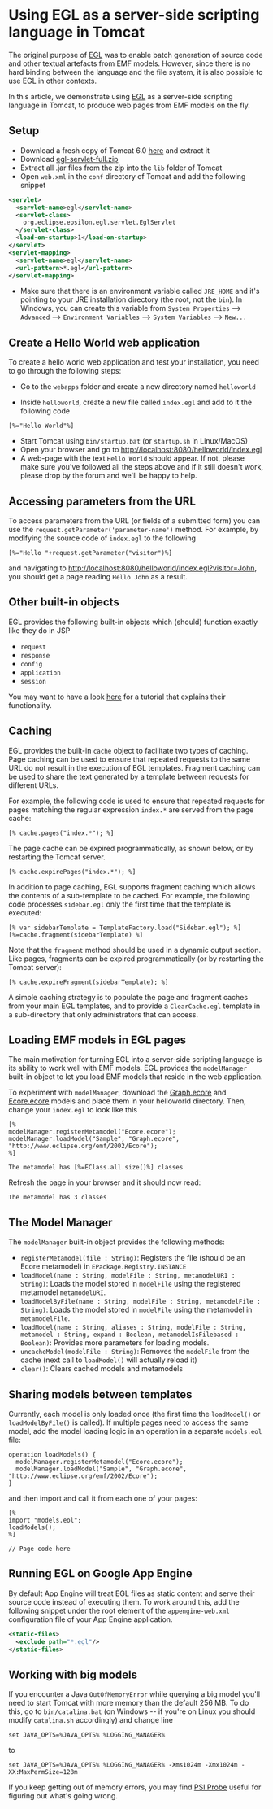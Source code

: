 # Using EGL as a server-side scripting language in Tomcat

The original purpose of [EGL](../../egl) was to enable batch generation of source code and other textual artefacts from EMF models. However, since there is no hard binding between the language and the file system, it is also possible to use EGL in other contexts.

In this article, we demonstrate using [EGL](../../egl) as a server-side scripting language in Tomcat, to produce web pages from EMF models on the fly.

## Setup

- Download a fresh copy of Tomcat 6.0
[here](http://tomcat.apache.org/download-60.cgi) and extract it
- Download [egl-servlet-full.zip](https://github.com/eclipse-epsilon/epsilon/tree/main/examples/org.eclipse.epsilon.egl.servlet/egl-servlet-full.zip)
- Extract all .jar files from the zip into the `lib` folder of Tomcat
- Open `web.xml` in the `conf` directory of Tomcat and add the following
snippet

```xml
<servlet>
  <servlet-name>egl</servlet-name>
  <servlet-class>
    org.eclipse.epsilon.egl.servlet.EglServlet
  </servlet-class>
  <load-on-startup>1</load-on-startup>
</servlet>
<servlet-mapping>
  <servlet-name>egl</servlet-name>
  <url-pattern>*.egl</url-pattern>
</servlet-mapping>
```

-   Make sure that there is an environment variable called `JRE_HOME` and it's pointing to your JRE installation directory (the root, not the `bin`). In Windows, you can create this variable from `System Properties` --> `Advanced` --> `Environment Variables` --> `System Variables` --> `New...`

## Create a Hello World web application

To create a hello world web application and test your installation, you need to go through the following steps:

- Go to the `webapps` folder and create a new directory named `helloworld`

- Inside `helloworld`, create a new file called `index.egl` and add to it the following code

```egl
[%="Hello World"%]
```

- Start Tomcat using `bin/startup.bat` (or `startup.sh` in Linux/MacOS)
- Open your browser and go to <http://localhost:8080/helloworld/index.egl>
- A web-page with the text `Hello World` should appear. If not, please make sure you've followed all the steps above and if it still doesn't work, please drop by the forum and we'll be happy to help.

## Accessing parameters from the URL

To access parameters from the URL (or fields of a submitted form) you can use the `request.getParameter('parameter-name')` method. For example, by modifying the source code of `index.egl` to the following

```egl
[%="Hello "+request.getParameter("visitor")%]
```

and navigating to <http://localhost:8080/helloworld/index.egl?visitor=John>, you should get a page reading `Hello John` as a result.

## Other built-in objects

EGL provides the following built-in objects which (should) function
exactly like they do in JSP

- `request`
- `response`
- `config`
- `application`
- `session`

You may want to have a look [here](http://www.exforsys.com/tutorials/jsp/jsp-implicit-and-session-objects.html) for a tutorial that explains their functionality.

## Caching

EGL provides the built-in `cache` object to facilitate two types of caching. Page caching can be used to ensure that repeated requests to the same URL do not result in the execution of EGL templates. Fragment caching can be used to share the text generated by a template between requests for different URLs.

For example, the following code is used to ensure that repeated requests for pages matching the regular expression `index.*` are served from the page cache:

```egl
[% cache.pages("index.*"); %]
```

The page cache can be expired programmatically, as shown below, or by restarting the Tomcat server.

```egl
[% cache.expirePages("index.*"); %]
```

In addition to page caching, EGL supports fragment caching which allows the contents of a sub-template to be cached. For example, the following code processes `sidebar.egl` only the first time that the template is executed:

```egl
[% var sidebarTemplate = TemplateFactory.load("Sidebar.egl"); %]
[%=cache.fragment(sidebarTemplate) %]
```

Note that the `fragment` method should be used in a dynamic output section. Like pages, fragments can be expired programmatically (or by restarting the Tomcat server):

```egl
[% cache.expireFragment(sidebarTemplate); %]
```

A simple caching strategy is to populate the page and fragment caches from your main EGL templates, and to provide a `ClearCache.egl` template in a sub-directory that only administrators that can access.

## Loading EMF models in EGL pages

The main motivation for turning EGL into a server-side scripting language is its ability to work well with EMF models. EGL provides the `modelManager` built-in object to let you load EMF models that reside in the web application.

To experiment with `modelManager`, download the [Graph.ecore](https://github.com/eclipse-epsilon/epsilon/tree/main/serverside/org.eclipse.epsilon.egl.servlet/Graph.ecore) and [Ecore.ecore](https://github.com/eclipse-epsilon/epsilon/tree/main/serverside/org.eclipse.epsilon.egl.servlet/Ecore.ecore) models and place them in your helloworld directory. Then, change your `index.egl` to look like this

```egl
[%
modelManager.registerMetamodel("Ecore.ecore");
modelManager.loadModel("Sample", "Graph.ecore", "http://www.eclipse.org/emf/2002/Ecore");
%]

The metamodel has [%=EClass.all.size()%] classes
```

Refresh the page in your browser and it should now read:

    The metamodel has 3 classes

The Model Manager
-----------------

The `modelManager` built-in object provides the following methods:

- `registerMetamodel(file : String)`: Registers the file (should be an Ecore metamodel) in `EPackage.Registry.INSTANCE`
- `loadModel(name : String, modelFile : String, metamodelURI : String)`: Loads the model stored in `modelFile` using the registered metamodel `metamodelURI`.
- `loadModelByFile(name : String, modelFile : String, metamodelFile : String)`: Loads the model stored in `modelFile` using the metamodel in `metamodelFile`.
- `loadModel(name : String, aliases : String, modelFile : String, metamodel : String, expand : Boolean, metamodelIsFilebased : Boolean)`: Provides more parameters for loading models.
- `uncacheModel(modelFile : String)`: Removes the `modelFile` from the cache (next call to `loadModel()` will actually reload it)
- `clear()`: Clears cached models and metamodels

## Sharing models between templates

Currently, each model is only loaded once (the first time the `loadModel()` or `loadModelByFile()` is called). If multiple pages need to access the same model, add the model loading logic in an operation in a separate `models.eol` file:

```eol
operation loadModels() {
  modelManager.registerMetamodel("Ecore.ecore");
  modelManager.loadModel("Sample", "Graph.ecore", "http://www.eclipse.org/emf/2002/Ecore");
}
```

and then import and call it from each one of your pages:

```egl
[%
import "models.eol";
loadModels();
%]

// Page code here
```

## Running EGL on Google App Engine

By default App Engine will treat EGL files as static content and serve their source code instead of executing them. To work around this, add the following snippet under the root element of the `appengine-web.xml` configuration file of your App Engine application.

```xml
<static-files>
  <exclude path="*.egl"/>
</static-files>
```

## Working with big models

If you encounter a Java `OutOfMemoryError` while querying a big model you'll need to start Tomcat with more memory than the default 256 MB. To do this, go to `bin/catalina.bat` (on Windows \-- if you're on Linux you should modify `catalina.sh` accordingly) and change line

    set JAVA_OPTS=%JAVA_OPTS% %LOGGING_MANAGER%

to

    set JAVA_OPTS=%JAVA_OPTS% %LOGGING_MANAGER% -Xms1024m -Xmx1024m -XX:MaxPermSize=128m

If you keep getting out of memory errors, you may find [PSI Probe](https://github.com/psi-probe/psi-probe) useful for figuring out what's going wrong.
